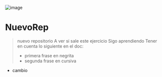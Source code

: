 
![image](https://user-images.githubusercontent.com/92409193/196016088-54bc2ceb-3c60-41a2-a454-79e9f1644de8.png)

# NuevoRep
> nuevo repositorio
> A ver si sale este ejercicio
> Sigo aprendiendo
> Tener en cuenta lo siguiente en el doc:
> * primera frase en negrita
> * segunda frase en cursiva
* cambio

<p align="center">
  <img![image](https://user-images.githubusercontent.com/92409193/196016335-644b5197-0294-4fff-b46e-1b48b6e4461f.png) />
</p>
